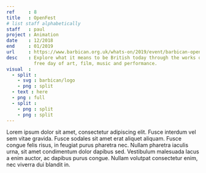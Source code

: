 ```yaml
---
ref     : 8
title   : OpenFest
# list staff alphabetically
staff   : paul
project : Animation
date    : 12/2018
end     : 01/2019
url     : https://www.barbican.org.uk/whats-on/2019/event/barbican-openfest-art-50
desc    : Explore what it means to be British today through the works of artists from around the UK with this
          free day of art, film, music and performance.
visual  :
  - split :
    - svg : barbican/logo
    - png : split
  - text : here
  - png : full
  - split :
    - png : split
    - png : split
---
```


Lorem ipsum dolor sit amet, consectetur adipiscing elit. Fusce interdum vel sem vitae gravida. Fusce sodales sit amet erat aliquet aliquam. Fusce congue felis risus, in feugiat purus pharetra nec. Nullam pharetra iaculis urna, sit amet condimentum dolor dapibus sed. Vestibulum malesuada lacus a enim auctor, ac dapibus purus congue. Nullam volutpat consectetur enim, nec viverra dui blandit in.
